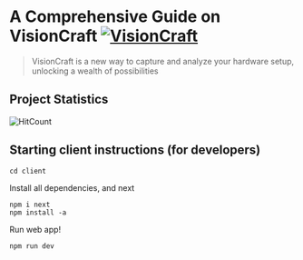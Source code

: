 # A Comprehensive Guide on VisionCraft [![VisionCraft](https://cdn.rawgit.com/sindresorhus/awesome/d7305f38d29fed78fa85652e3a63e154dd8e8829/media/badge.svg)](https://github.com/angeladev333/hack-the-6ix)

> VisionCraft is a new way to capture and analyze your hardware setup, unlocking a wealth of possibilities

## Project Statistics

![HitCount](https://img.shields.io/endpoint?url=https%3A%2F%2Fhits.dwyl.com%2Fangeladev333%2Fhack-the-6ix.json%3Fcolor%3Dpink)

## Starting client instructions (for developers)

```
cd client
```

Install all dependencies, and next

```
npm i next
npm install -a
```

Run web app!

```
npm run dev
```
